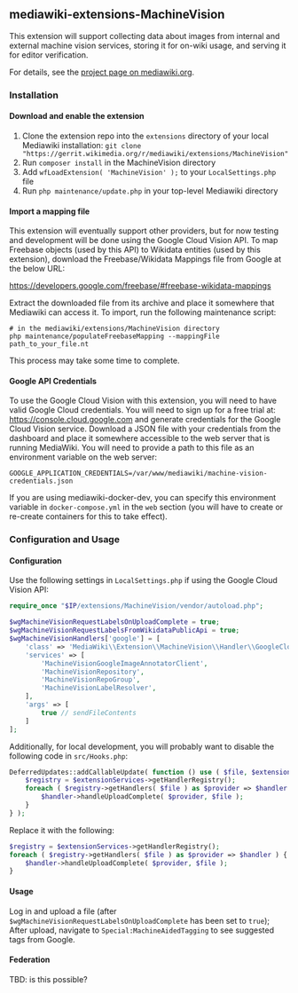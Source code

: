## mediawiki-extensions-MachineVision

This extension will support collecting data about images from internal and
external machine vision services, storing it for on-wiki usage, and serving it
for editor verification.

For details, see the [project page on
mediawiki.org](https://www.mediawiki.org/wiki/Wikimedia_Product/Machine_vision_middleware).

### Installation

#### Download and enable the extension
1. Clone the extension repo into the `extensions` directory of your local
   Mediawiki installation:
   `git clone "https://gerrit.wikimedia.org/r/mediawiki/extensions/MachineVision"`
2. Run `composer install` in the MachineVision directory
3. Add `wfLoadExtension( 'MachineVision' );` to your `LocalSettings.php` file
4. Run `php maintenance/update.php` in your top-level Mediawiki directory

#### Import a mapping file
This extension will eventually support other providers, but for now testing and
development will be done using the Google Cloud Vision API. To map Freebase
objects (used by this API) to Wikidata entities (used by this extension),
download the Freebase/Wikidata Mappings file from Google at the below URL:

https://developers.google.com/freebase/#freebase-wikidata-mappings

Extract the downloaded file from its archive and place it somewhere that Mediawiki can access it. To
import, run the following maintenance script:

```
# in the mediawiki/extensions/MachineVision directory
php maintenance/populateFreebaseMapping --mappingFile path_to_your_file.nt
```

This process may take some time to complete.

#### Google API Credentials
To use the Google Cloud Vision with this extension, you will need to have valid
Google Cloud credentials. You will need to sign up for a free trial at:
https://console.cloud.google.com and generate credentials for the Google Cloud
Vision service. Download a JSON file with your credentials from the dashboard
and place it somewhere accessible to the web server that is running MediaWiki.
You will need to provide a path to this file as an environment variable on the
web server:

```
GOOGLE_APPLICATION_CREDENTIALS=/var/www/mediawiki/machine-vision-credentials.json
```

If you are using mediawiki-docker-dev, you can specify this environment variable
in `docker-compose.yml` in the `web` section (you will have to create or
re-create containers for this to take effect).

### Configuration and Usage

#### Configuration
Use the following settings in `LocalSettings.php` if using the Google Cloud
Vision API:

```php
require_once "$IP/extensions/MachineVision/vendor/autoload.php";

$wgMachineVisionRequestLabelsOnUploadComplete = true;
$wgMachineVisionRequestLabelsFromWikidataPublicApi = true;
$wgMachineVisionHandlers['google'] = [
	'class' => 'MediaWiki\\Extension\\MachineVision\\Handler\\GoogleCloudVisionHandler',
	'services' => [
		'MachineVisionGoogleImageAnnotatorClient',
		'MachineVisionRepository',
		'MachineVisionRepoGroup',
		'MachineVisionLabelResolver',
	],
	'args' => [
		true // sendFileContents
	]
];
```

Additionally, for local development, you will probably want to disable the
following code in `src/Hooks.php`:

```php
DeferredUpdates::addCallableUpdate( function () use ( $file, $extensionServices ) {
    $registry = $extensionServices->getHandlerRegistry();
    foreach ( $registry->getHandlers( $file ) as $provider => $handler ) {
 		$handler->handleUploadComplete( $provider, $file );
 	}
} );
```

Replace it with the following:

```php
$registry = $extensionServices->getHandlerRegistry();
foreach ( $registry->getHandlers( $file ) as $provider => $handler ) {
    $handler->handleUploadComplete( $provider, $file );
}
```

#### Usage
Log in and upload a file (after `$wgMachineVisionRequestLabelsOnUploadComplete`
has been set to `true`); After upload, navigate to `Special:MachineAidedTagging`
to see suggested tags from Google.

#### Federation
TBD: is this possible?
